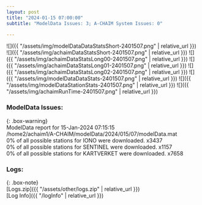 ```yaml
---
layout: post
title: "2024-01-15 07:00:00"
subtitle: "ModelData Issues: 3; A-CHAIM System Issues: 0"

---
```


![]({{ "/assets/img/modelDataDataStatsShort-2401507.png" | relative_url }})
![]({{ "/assets/img/achaimDataStatsShort-2401507.png" | relative_url }})
![]({{ "/assets/img/achaimDataStatsLong00-2401507.png" | relative_url }})
![]({{ "/assets/img/achaimDataStatsLong01-2401507.png" | relative_url }})
![]({{ "/assets/img/achaimDataStatsLong02-2401507.png" | relative_url }})
![]({{ "/assets/img/modelDataDataStats-2401507.png" | relative_url }})
![]({{ "/assets/img/modelDataStationStats-2401507.png" | relative_url }})
![]({{ "/assets/img/achaimRunTime-2401507.png" | relative_url }})


### ModelData Issues:  
  
{: .box-warning}  
 ModelData report for 15-Jan-2024 07:15:15   
 /home2/achaim1/A-CHAIM/modelData/2024/015/07/modelData.mat   
 0% of all possible stations for IONO were downloaded. x3437   
 0% of all possible stations for SENTINEL were downloaded. x1157   
 0% of all possible stations for KARTVERKET were downloaded. x7658   
  


### Logs:  
  
{: .box-note}  
[Logs.zip]({{ "/assets/other/logs.zip" | relative_url }})  
[Log Info]({{ "/logInfo" | relative_url }})  
